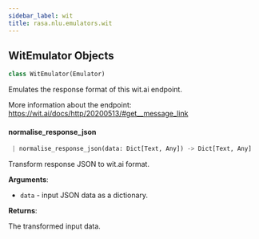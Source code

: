 ```yaml
---
sidebar_label: wit
title: rasa.nlu.emulators.wit
---
```


## WitEmulator Objects

```python
class WitEmulator(Emulator)
```

Emulates the response format of this wit.ai endpoint.

More information about the endpoint: https://wit.ai/docs/http/20200513/#get__message_link

#### normalise\_response\_json

```python
 | normalise_response_json(data: Dict[Text, Any]) -> Dict[Text, Any]
```

Transform response JSON to wit.ai format.

**Arguments**:

- `data` - input JSON data as a dictionary.
  

**Returns**:

  The transformed input data.

